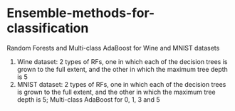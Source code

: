 # Ensemble-methods-for-classification
Random Forests and Multi-class AdaBoost for Wine and MNIST datasets 
1. Wine dataset:  2 types of RFs, one in which each of the decision trees is grown to the full extent, and the other in which the maximum tree depth is 5
2. MNIST dataset: 2 types of RFs, one in which each of the decision trees is grown to the full extent, and the other in which the maximum tree depth is 5; Multi-class AdaBoost for 0, 1, 3 and 5
